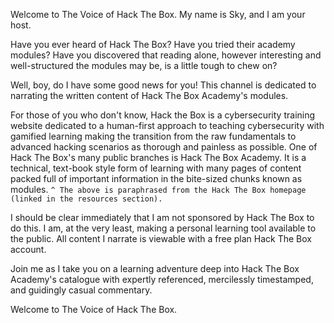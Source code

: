 Welcome to The Voice of Hack The Box. My name is Sky, and I am your host.

Have you ever heard of Hack The Box? Have you tried their academy modules? Have you discovered that reading alone, however interesting and well-structured the modules may be, is a little tough to chew on?

Well, boy, do I have some good news for you! This channel is dedicated to narrating the written content of Hack The Box Academy's modules.

For those of you who don't know, Hack the Box is a cybersecurity training website dedicated to a human-first approach to teaching cybersecurity with gamified learning making the transition from the raw fundamentals to advanced hacking scenarios as thorough and painless as possible. One of Hack The Box's many public branches is Hack The Box Academy. It is a technical, text-book style form of learning with many pages of content packed full of important information in the bite-sized chunks known as modules.
`^ The above is paraphrased from the Hack The Box homepage (linked in the resources section).`

I should be clear immediately that I am not sponsored by Hack The Box to do this. I am, at the very least, making a personal learning tool available to the public. All content I narrate is viewable with a free plan Hack The Box account.

Join me as I take you on a learning adventure deep into Hack The Box Academy's catalogue with expertly referenced, mercilessly timestamped, and guidingly casual commentary.

Welcome to The Voice of Hack The Box.